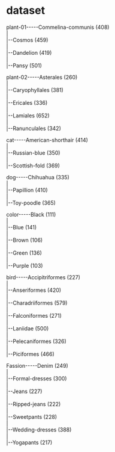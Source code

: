 # dataset

plant-01-----Commelina-communis (408)  
          |  
          |--Cosmos (459)  
          |  
          |--Dandelion (419)  
          |  
          |--Pansy (501)  
  
plant-02-----Asterales (260)  
          |  
	  |--Caryophyllales (381)  
	  |  
	  |--Ericales (336)  
	  |  
	  |--Lamiales (652)  
	  |  
	  |--Ranunculales (342)  
  
cat-----American-shorthair (414)  
     |  
     |--Russian-blue (350)  
     |  
     |--Scottish-fold (369)  
  
dog-----Chihuahua (335)  
     |  
     |--Papillion (410)  
     |  
     |--Toy-poodle (365)  
  
color-----Black (111)  
       |  
       |--Blue (141)  
       |  
       |--Brown (106)  
       |  
       |--Green (136)  
       |  
       |--Purple (103)  
  
bird-----Accipitriformes (227)  
      |  
      |--Anseriformes (420)  
      |  
      |--Charadriiformes (579)  
      |  
      |--Falconiformes (271)  
      |  
      |--Laniidae (500)  
      |  
      |--Pelecaniformes (326)  
      |  
      |--Piciformes (466)  
  
Fassion-----Denim (249)  
         |  
	 |--Formal-dresses (300)  
	 |  
	 |--Jeans (227)  
	 |  
	 |--Ripped-jeans (222)  
	 |  
	 |--Sweetpants (228)  
	 |  
	 |--Wedding-dresses (388)  
	 |  
	 |--Yogapants (217)  



